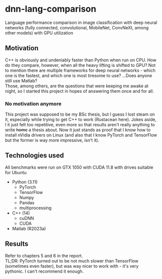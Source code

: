# dnn-lang-comparison
Language performance comparison in image classification with deep neural networks (fully connected, convolutional, MobileNet, ConvNeXt, among other models) with GPU utilization 

## Motivation
C++ is obviously and undeniably faster than Python when run on CPU. How do they compare, however, when all the heavy lifting is shifted to GPU? Not to mention there are multiple frameworks for deep neural networks - which one is the fastest, and which one is most tiresome to use? ...Does anyone still use Matlab?  
Those, among others, are the questions that were keeping me awake at night, so I started this project in hopes of answering them once and for all.

### No motivation anymore
This project was supposed to be my BSc thesis, but I guess I lost steam on it, especially while trying to get C++ to work (Rustacean here). Jokes aside, I it just felt too repetitive, even more so that results aren't really anything to write ~~home~~ a thesis about. Now it just stands as proof that I know how to install nVidia drivers on Linux (and also that I know PyTorch and TensorFlow but the former is way more impressive, isn't it).

## Technologies used
All benchmarks were run on GTX 1050 with CUDA 11.8 with drives suitable for Ubuntu  
* Python (3.11)
  * PyTorch
  * TensorFlow
  * Numpy
  * Pandas
  * multiprocessing
* C++ (14)
  * cuDNN
  * CUDA
* Matlab (R2023a)

## Results
Refer to chapters 5 and 6 in the report.  
TL;DR: PyTorch turned out to be not much slower than TensorFlow (sometimes even faster), but was way nicer to work with - it's very pythonic. I can't recommend it enough.